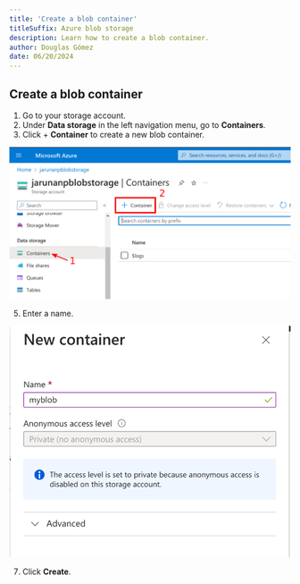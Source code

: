```yaml
---
title: 'Create a blob container'
titleSuffix: Azure blob storage
description: Learn how to create a blob container.
author: Douglas Gómez
date: 06/20/2024
---
```

## Create a blob container

1. Go to your storage account.
2. Under **Data storage** in the left navigation menu, go to **Containers**.
3. Click + **Container** to create a new blob container.

![](https://github.com/sysadminrepo/Procedures/blob/main/Cloud%20Services/Microsoft%20Azure/Assets/1-create_blob_container.png)

5. Enter a name.

![](https://github.com/sysadminrepo/Procedures/blob/main/Cloud%20Services/Microsoft%20Azure/Assets/2-create_blob_container1.png)

7. Click **Create**.
